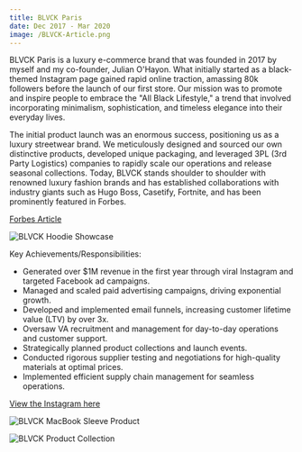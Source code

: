 ```yaml
---
title: BLVCK Paris
date: Dec 2017 - Mar 2020
image: /BLVCK-Article.png
---
```


BLVCK Paris is a luxury e-commerce brand that was founded in 2017 by myself and my co-founder, Julian O'Hayon. What initially started as a black-themed Instagram page gained rapid online traction, amassing 80k followers before the launch of our first store. Our mission was to promote and inspire people to embrace the "All Black Lifestyle," a trend that involved incorporating minimalism, sophistication, and timeless elegance into their everyday lives.

The initial product launch was an enormous success, positioning us as a luxury streetwear brand. We meticulously designed and sourced our own distinctive products, developed unique packaging, and leveraged 3PL (3rd Party Logistics) companies to rapidly scale our operations and release seasonal collections. Today, BLVCK stands shoulder to shoulder with renowned luxury fashion brands and has established collaborations with industry giants such as Hugo Boss, Casetify, Fortnite, and has been prominently featured in Forbes.

[Forbes Article](https://www.forbes.com/sites/elainepofeldt/2019/08/25/how-two-young-entrepreneurs-created-a-million-dollar-streetwear-brand)

![BLVCK Hoodie Showcase](/BLVCKArticle-1.jpg)

Key Achievements/Responsibilities:

- Generated over $1M revenue in the first year through viral Instagram and targeted Facebook ad campaigns.
- Managed and scaled paid advertising campaigns, driving exponential growth.
- Developed and implemented email funnels, increasing customer lifetime value (LTV) by over 3x.
- Oversaw VA recruitment and management for day-to-day operations and customer support.
- Strategically planned product collections and launch events.
- Conducted rigorous supplier testing and negotiations for high-quality materials at optimal prices.
- Implemented efficient supply chain management for seamless operations.

[View the Instagram here](https://instagram.com/black)

![BLVCK MacBook Sleeve Product](/BLVCKArticle-2.jpg)

![BLVCK Product Collection](/BLVCKArticle-3.jpg)